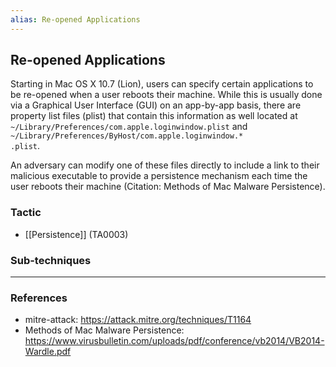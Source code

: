 ```yaml
---
alias: Re-opened Applications
---
```


## Re-opened Applications

Starting in Mac OS X 10.7 (Lion), users can specify certain applications to be re-opened when a user reboots their machine. While this is usually done via a Graphical User Interface (GUI) on an app-by-app basis, there are property list files (plist) that contain this information as well located at <code>~/Library/Preferences/com.apple.loginwindow.plist</code> and <code>~/Library/Preferences/ByHost/com.apple.loginwindow.* .plist</code>. 

An adversary can modify one of these files directly to include a link to their malicious executable to provide a persistence mechanism each time the user reboots their machine (Citation: Methods of Mac Malware Persistence).


### Tactic

- [[Persistence]] (TA0003)

### Sub-techniques


---
### References

- mitre-attack: https://attack.mitre.org/techniques/T1164
- Methods of Mac Malware Persistence: https://www.virusbulletin.com/uploads/pdf/conference/vb2014/VB2014-Wardle.pdf
